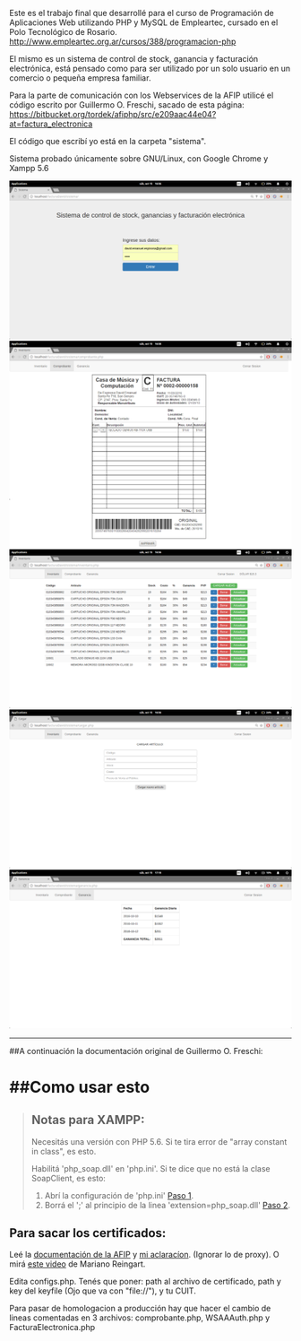 Este es el trabajo final que desarrollé para el curso de Programación de Aplicaciones Web utilizando PHP y MySQL de Empleartec, cursado en el Polo Tecnológico de Rosario.
http://www.empleartec.org.ar/cursos/388/programacion-php

El mismo es un sistema de control de stock, ganancia y facturación electrónica, está pensado como para ser utilizado por un solo usuario en un comercio o pequeña empresa familiar.

Para la parte de comunicación con los Webservices de la AFIP utilicé el código escrito por Guillermo O. Freschi, sacado de esta página: https://bitbucket.org/tordek/afiphp/src/e209aac44e04?at=factura_electronica

El código que escribí yo está en la carpeta "sistema".

Sistema probado únicamente sobre GNU/Linux, con Google Chrome y Xampp 5.6


![ScreenShot](login.png)
![ScreenShot](factura.png)
![ScreenShot](inventario.png)
![ScreenShot](articulonuevo.png)
![ScreenShot](ganancia.png)

-----------------------


##A continuación la documentación original de Guillermo O. Freschi:

##Como usar esto
==============

> ## Notas para XAMPP:
>
> Necesitás una versión con PHP 5.6. Si te tira error de "array constant in class", es esto.
>
> Habilitá 'php_soap.dll' en 'php.ini'. Si te dice que no está la clase SoapClient, es esto:
>
> 1. Abrí la configuración de 'php.ini' [Paso 1](http://imgur.com/yLLXuWK).
> 2. Borrá el ';' al principio de la linea 'extension=php_soap.dll' [Paso 2](http://i.imgur.com/4v6kNRf.png).

## Para sacar los certificados:

Leé la [documentación de la AFIP]( http://www.afip.gob.ar/ws/) y [mi aclaracíon](https://groups.google.com/forum/#!msg/php-arg/3Us0OfEtopw/FjIQZ1D_HGAJ). (Ignorar lo de proxy). O mirá [este video](https://www.youtube.com/watch?v=ietDXvUzVIQ) de Mariano Reingart.

Edita configs.php. Tenés que poner: path al archivo de certificado, path y key del keyfile (Ojo que va con "file://"), y tu CUIT.

Para pasar de homologacion a producción hay que hacer el cambio de lineas comentadas en 3 archivos: comprobante.php, WSAAAuth.php y FacturaElectronica.php